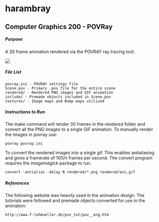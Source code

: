 # harambray

## Computer Graphics 200 - POVRay  

##### Purpose

A 30 frame animation rendered via the POVRAY ray tracing tool.

![](./example.png)

##### File List

```
povray.ini - POVRAY settings file
Scene.pov - Primary .pov file for the entire scene
rendered/ - Rendered PNG images and GIF animation
include/ - Premade objects included in Scene.pov
textures/ - Image maps and Bump maps utilized
```

##### Instructions to Run

The make command will render 30 frames in the rendered folder and convert all the PNG images to a single GIF animation. To manually render the images in povray use:

```
povray povray.ini
```

To convert the rendered images into a single gif. This enables antialiasing and gives a framerate of 100/n frames per second. The convert program requires the *imagemagick* package to run.

```
convert -antialias -delay N rendered/*.png rendered/ani.gif
```

##### References

The following website was heavily used in the animation design. The tutorials were followed and premade objects converted for use in the animation:

```
http://www.f-lohmueller.de/pov_tut/pov__eng.htm
```
